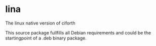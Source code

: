 # lina
The linux native version of ciforth

This source package fullfills all Debian requirements and could be the startingpoint of a .deb binary package.
